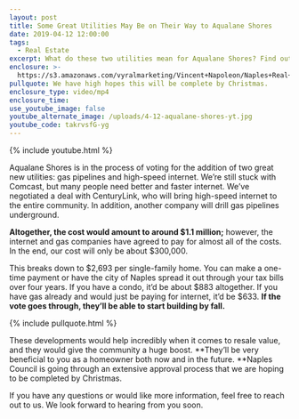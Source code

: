 ```yaml
---
layout: post
title: Some Great Utilities May Be on Their Way to Aqualane Shores
date: 2019-04-12 12:00:00
tags:
  - Real Estate
excerpt: What do these two utilities mean for Aqualane Shores? Find out today.
enclosure: >-
  https://s3.amazonaws.com/vyralmarketing/Vincent+Napoleon/Naples+Real+Estate+Agent+_+Aqualane+Shores.mp4
pullquote: We have high hopes this will be complete by Christmas.
enclosure_type: video/mp4
enclosure_time:
use_youtube_image: false
youtube_alternate_image: /uploads/4-12-aqualane-shores-yt.jpg
youtube_code: takrvsfG-yg
---
```


{% include youtube.html %}

Aqualane Shores is in the process of voting for the addition of two great new utilities: gas pipelines and high-speed internet. We’re still stuck with Comcast, but many people need better and faster internet. We’ve negotiated a deal with CenturyLink, who will bring high-speed internet to the entire community. In addition, another company will drill gas pipelines underground.

**Altogether, the cost would amount to around $1.1 million;** however, the internet and gas companies have agreed to pay for almost all of the costs. In the end, our cost will only be about $300,000.

This breaks down to $2,693 per single-family home. You can make a one-time payment or have the city of Naples spread it out through your tax bills over four years. If you have a condo, it’d be about $883 altogether. If you have gas already and would just be paying for internet, it’d be $633. **If the vote goes through, they’ll be able to start building by fall.**

{% include pullquote.html %}

These developments would help incredibly when it comes to resale value, and they would give the community a huge boost.&nbsp;**They’ll be very beneficial to you as a homeowner both now and in the future.&nbsp;**Naples Council is going through an extensive approval process that we are hoping to be completed by Christmas.&nbsp;

If you have any questions or would like more information, feel free to reach out to us. We look forward to hearing from you soon.